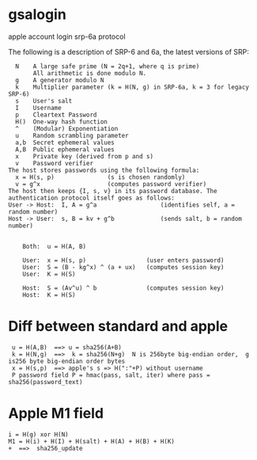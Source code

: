 # gsalogin
  apple account login srp-6a protocol

The following is a description of SRP-6 and 6a, the latest versions of SRP:

	  N    A large safe prime (N = 2q+1, where q is prime)
	       All arithmetic is done modulo N.
	  g    A generator modulo N
	  k    Multiplier parameter (k = H(N, g) in SRP-6a, k = 3 for legacy SRP-6)
	  s    User's salt
	  I    Username
	  p    Cleartext Password
	  H()  One-way hash function
	  ^    (Modular) Exponentiation
	  u    Random scrambling parameter
	  a,b  Secret ephemeral values
	  A,B  Public ephemeral values
	  x    Private key (derived from p and s)
	  v    Password verifier
	The host stores passwords using the following formula:
	  x = H(s, p)               (s is chosen randomly)
	  v = g^x                   (computes password verifier)
	The host then keeps {I, s, v} in its password database. The authentication protocol itself goes as follows:
	User -> Host:  I, A = g^a                  (identifies self, a = random number)
	Host -> User:  s, B = kv + g^b             (sends salt, b = random number)


        Both:  u = H(A, B)

        User:  x = H(s, p)                 (user enters password)
        User:  S = (B - kg^x) ^ (a + ux)   (computes session key)
        User:  K = H(S)

        Host:  S = (Av^u) ^ b              (computes session key)
        Host:  K = H(S)
# Diff between standard and apple
	 u = H(A,B)  ==> u = sha256(A+B) 
	 k = H(N,g)  ==>  k = sha256(N+g)  N is 256byte big-endian order,  g is256 byte big-endian order bytes
	 x = H(s,p)  ==> apple's s => H(":"+P) without username
	 P password field P = hmac(pass, salt, iter) where pass = sha256(password_text)
# Apple M1 field 
	i = H(g) xor H(N)
	M1 = H(i) + H(I) + H(salt) + H(A) + H(B) + H(K) 
	+  ==>  sha256_update
